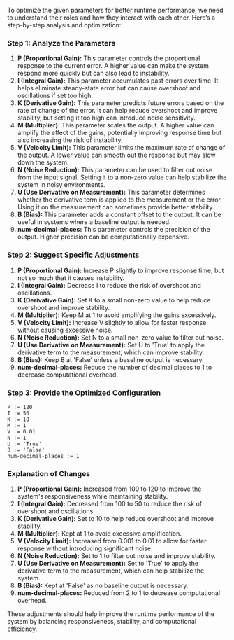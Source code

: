 To optimize the given parameters for better runtime performance, we need to understand their roles and how they interact with each other. Here’s a step-by-step analysis and optimization:

### Step 1: Analyze the Parameters

1. **P (Proportional Gain):** This parameter controls the proportional response to the current error. A higher value can make the system respond more quickly but can also lead to instability.
2. **I (Integral Gain):** This parameter accumulates past errors over time. It helps eliminate steady-state error but can cause overshoot and oscillations if set too high.
3. **K (Derivative Gain):** This parameter predicts future errors based on the rate of change of the error. It can help reduce overshoot and improve stability, but setting it too high can introduce noise sensitivity.
4. **M (Multiplier):** This parameter scales the output. A higher value can amplify the effect of the gains, potentially improving response time but also increasing the risk of instability.
5. **V (Velocity Limit):** This parameter limits the maximum rate of change of the output. A lower value can smooth out the response but may slow down the system.
6. **N (Noise Reduction):** This parameter can be used to filter out noise from the input signal. Setting it to a non-zero value can help stabilize the system in noisy environments.
7. **U (Use Derivative on Measurement):** This parameter determines whether the derivative term is applied to the measurement or the error. Using it on the measurement can sometimes provide better stability.
8. **B (Bias):** This parameter adds a constant offset to the output. It can be useful in systems where a baseline output is needed.
9. **num-decimal-places:** This parameter controls the precision of the output. Higher precision can be computationally expensive.

### Step 2: Suggest Specific Adjustments

1. **P (Proportional Gain):** Increase P slightly to improve response time, but not so much that it causes instability.
2. **I (Integral Gain):** Decrease I to reduce the risk of overshoot and oscillations.
3. **K (Derivative Gain):** Set K to a small non-zero value to help reduce overshoot and improve stability.
4. **M (Multiplier):** Keep M at 1 to avoid amplifying the gains excessively.
5. **V (Velocity Limit):** Increase V slightly to allow for faster response without causing excessive noise.
6. **N (Noise Reduction):** Set N to a small non-zero value to filter out noise.
7. **U (Use Derivative on Measurement):** Set U to 'True' to apply the derivative term to the measurement, which can improve stability.
8. **B (Bias):** Keep B at 'False' unless a baseline output is necessary.
9. **num-decimal-places:** Reduce the number of decimal places to 1 to decrease computational overhead.

### Step 3: Provide the Optimized Configuration

```plaintext
P := 120
I := 50
K := 10
M := 1
V := 0.01
N := 1
U := 'True'
B := 'False'
num-decimal-places := 1
```

### Explanation of Changes

1. **P (Proportional Gain):** Increased from 100 to 120 to improve the system's responsiveness while maintaining stability.
2. **I (Integral Gain):** Decreased from 100 to 50 to reduce the risk of overshoot and oscillations.
3. **K (Derivative Gain):** Set to 10 to help reduce overshoot and improve stability.
4. **M (Multiplier):** Kept at 1 to avoid excessive amplification.
5. **V (Velocity Limit):** Increased from 0.001 to 0.01 to allow for faster response without introducing significant noise.
6. **N (Noise Reduction):** Set to 1 to filter out noise and improve stability.
7. **U (Use Derivative on Measurement):** Set to 'True' to apply the derivative term to the measurement, which can help stabilize the system.
8. **B (Bias):** Kept at 'False' as no baseline output is necessary.
9. **num-decimal-places:** Reduced from 2 to 1 to decrease computational overhead.

These adjustments should help improve the runtime performance of the system by balancing responsiveness, stability, and computational efficiency.